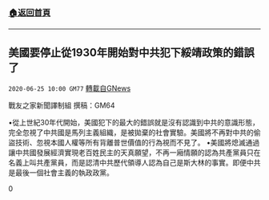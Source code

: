 ###  [:house:返回首頁](https://github.com/ourhimalayas/txt)
---

## 美國要停止從1930年開始對中共犯下綏靖政策的錯誤了
`2020-06-25 10:00 GM77` [轉載自GNews](https://gnews.org/zh-hant/245241/)

戰友之家新聞譯制組
撰稿：GM64



•從上世紀30年代開始，美國犯下的最大的錯誤就是沒有認識到中共的意識形態，完全忽視了中共國是馬列主義組織，是被拋棄的社會實驗。美國將不再對中共的偷盜技術、忽視本國人權等所有背離普世價值的行為視而不見了。
•美國將熄滅通過讓中共國發展經濟實現老百姓民主的天真願望，不再一廂情願的認為共產黨員只在名義上叫共產黨員，而是認清中共歷代領導人認為自己是斯大林的事實。即便中共是最後一個社會主義的執政政黨。

0
